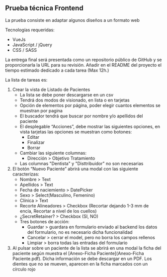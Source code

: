 ## Prueba técnica Frontend
La prueba consiste en adaptar algunos diseños a un formato web

Tecnologías requeridas:
- VueJs
- JavaScript / jQuery
- CSS / SASS

La entrega final será presentada como un repositorio público de GitHub y se proporcionarla la URL para su revisión. 
Añadir en el README del proyecto el tiempo estimado dedicado a cada tarea (Max 12h.)

La lista de tareas es:
1. Crear la vista de Listado de Pacientes
    - La lista se debe poner descargarse en un csv
    - Tendrá dos modos de visionado, en lista o en tarjetas
    - Opción de elementos por página, poder elegir cuantos elementos se muestran por pagina
    - El buscador tendrá que buscar por nombre y/o apellidos del paciente
    - El desplegable “Acciones”, debe mostrar las siguientes opciones, en vista tarjetas las opciones se muestran como botones:
         - Editar
         - Finalizar
         - Borrar
    - Cambiar las siguiente columnas:
         - Dirección > Objetivo Tratamiento
    - Las columnas "Dentista" y "Disttribuidor" no son necesarias
2. El botón “Nuevo Paciente” abrirá una modal con las siguiente caracterizas:
    - Nombre > Text
    - Apellidos > Text
    - Fecha de naciemiento > DatePicker
    - Sexo > Select(Masculino, Femenino)
    - Clínica > Text
    - Recorte Alineadores > Checkbox (Recortar dejando 1-3 mm de encía, Recortar a nivel de los cuellos)
    - ¿SecretRetainer? > Checkbox (SI, NO)
    - Tres botones de acción:
         - Guardar > guardara en formulario enviado al backend los datos del formulario, no es necesario dicha funcionalidad
         - Cancelar > cerrar el model, pero no borra los campos rellenos
         - Limpiar > borra todas las entradas del formulario
3. Al pulsar sobre un paciente de la lista se abrirá en una modal la ficha del paciente según muestra el [Anexo-Ficha Paciente](Anexo-Ficha Paciente.pdf). 
Dicha información se debe descargar en un PDF. Los dientes que no se mueven, aparecen en la ficha marcados con un círculo rojo


